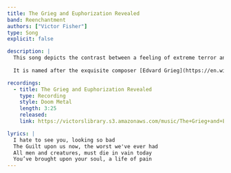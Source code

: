 ```yaml
---
title: The Grieg and Euphorization Revealed
band: Reenchantment
authors: ["Victor Fisher"]
type: Song
explicit: false

description: |
  This song depicts the contrast between a feeling of extreme terror and a calm and reflective period that may be experienced in its wake.
  
  It is named after the exquisite composer [Edvard Grieg](https://en.wikipedia.org/wiki/Funeral_March_in_Memory_of_Rikard_Nordraak).

recordings:
  - title: The Grieg and Euphorization Revealed
    type: Recording
    style: Doom Metal
    length: 3:25
    released: 
    link: https://victorslibrary.s3.amazonaws.com/music/The+Grieg+and+Euphorization+Revealed/The+Grieg+and+Euphorization+Revealed.mp3

lyrics: |
  I hate to see you, looking so bad
  The Guilt upon us now, the worst we've ever had
  All men and creatures, must die in vain today
  You’ve brought upon your soul, a life of pain
---
```

